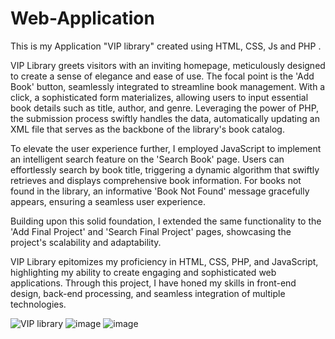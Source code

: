 # Web-Application
This is my Application "VIP library" created using HTML, CSS, Js and PHP .

VIP Library greets visitors with an inviting homepage, meticulously designed to create a sense of elegance and ease of use. The focal point is the 'Add Book' button, seamlessly integrated to streamline book management.
With a click, a sophisticated form materializes, allowing users to input essential book details such as title, author, and genre. Leveraging the power of PHP, the submission process swiftly handles the data, automatically updating an XML file that serves as the backbone of the library's book catalog.

To elevate the user experience further, I employed JavaScript to implement an intelligent search feature on the 'Search Book' page. Users can effortlessly search by book title, triggering a dynamic algorithm that swiftly retrieves and displays comprehensive book information. For books not found in the library, an informative 'Book Not Found' message gracefully appears, ensuring a seamless user experience.

Building upon this solid foundation, I extended the same functionality to the 'Add Final Project' and 'Search Final Project' pages, showcasing the project's scalability and adaptability.

VIP Library epitomizes my proficiency in HTML, CSS, PHP, and JavaScript, highlighting my ability to create engaging and sophisticated web applications. Through this project, I have honed my skills in front-end design, back-end processing, and seamless integration of multiple technologies.

![VIP library](https://github.com/Molkaat/Web-Application/assets/121430146/270b5e24-0891-4de8-9e08-5a723061d4e9)
![image](https://github.com/Molkaat/Web-Application/assets/121430146/c56d7913-53ed-4a76-997b-f79bcbe4635a)
![image](https://github.com/Molkaat/Web-Application/assets/121430146/cb436cd4-1734-4120-be5c-309752945b98)
